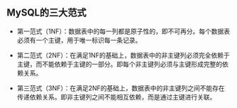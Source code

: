 ## MySQL的三大范式
- 第一范式（1NF）：数据表中的每一列都是原子性的，即不可再分。每个数据表必须有一个主键，用于唯一标识每一条记录。

- 第二范式（2NF）：在满足1NF的基础上，数据表中的非主键列必须完全依赖于主键，而不能依赖于主键的一部分。即每个非主键列必须与主键形成完整的依赖关系。

- 第三范式（3NF）：在满足2NF的基础上，数据表中的非主键列之间不能存在传递依赖关系。即非主键列之间不能相互依赖，而是通过主键进行关联。